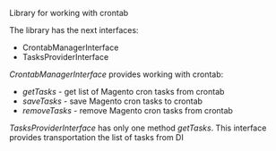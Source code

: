 Library for working with crontab

The library has the next interfaces:
* CrontabManagerInterface
* TasksProviderInterface

*CrontabManagerInterface* provides working with crontab:
* *getTasks* - get list of Magento cron tasks from crontab
* *saveTasks* - save Magento cron tasks to crontab
* *removeTasks* - remove Magento cron tasks from crontab

*TasksProviderInterface* has only one method *getTasks*. This interface provides transportation the list of tasks from DI